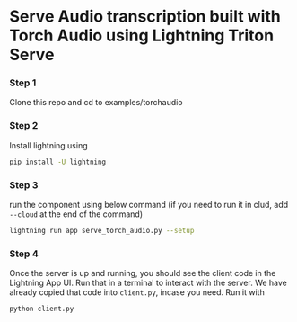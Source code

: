 # Serve Audio transcription built with Torch Audio using Lightning Triton Serve

### Step 1

Clone this repo and cd to examples/torchaudio

### Step 2

Install lightning using

```bash
pip install -U lightning
```

### Step 3

run the component using below command (if you need to run it in clud, add `--cloud` at the end of the command) 

```bash
lightning run app serve_torch_audio.py --setup
```

### Step 4

Once the server is up and running, you should see the client code in the Lightning App UI.
Run that in a terminal to interact with the server. We have already copied that code
into `client.py`, incase you need. Run it with

```bash
python client.py
```
